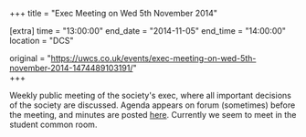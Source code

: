 +++
title = "Exec Meeting on Wed 5th November 2014"

[extra]
time = "13:00:00"
end_date = "2014-11-05"
end_time = "14:00:00"
location = "DCS"

original = "https://uwcs.co.uk/events/exec-meeting-on-wed-5th-november-2014-1474489103191/"    
+++

Weekly public meeting of the society's exec, where all important decisions of the society are discussed. Agenda appears on forum (sometimes) before the meeting, and minutes are posted [here](https://uwcs.co.uk/minutes/1/). Currently we seem to meet in the student common room.

